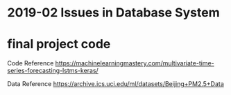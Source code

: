 # 2019-02 Issues in Database System 
# final project code

Code Reference
https://machinelearningmastery.com/multivariate-time-series-forecasting-lstms-keras/ 

Data Reference
https://archive.ics.uci.edu/ml/datasets/Beijing+PM2.5+Data
